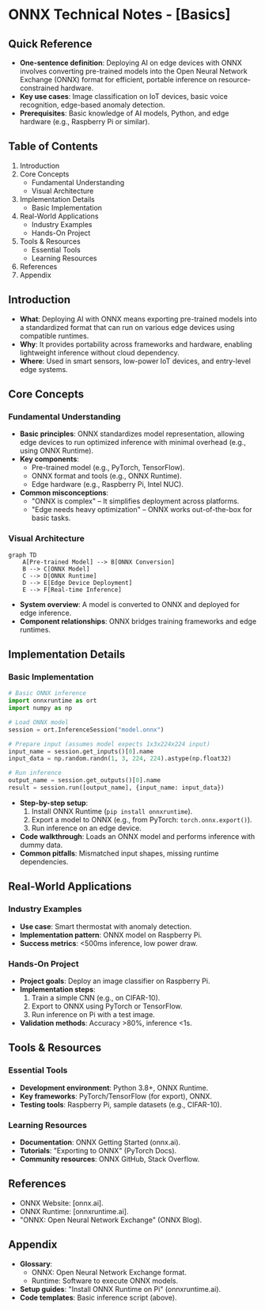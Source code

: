 # ONNX Technical Notes - [Basics] 
<!-- [Image description: A rectangular diagram showing a simple edge device (e.g., Raspberry Pi) receiving a pre-trained AI model exported to ONNX format. Arrows indicate the flow from model training to ONNX conversion and deployment, with labels for key steps like export and inference, set against a minimalistic technical background.] -->

## Quick Reference  
- **One-sentence definition**: Deploying AI on edge devices with ONNX involves converting pre-trained models into the Open Neural Network Exchange (ONNX) format for efficient, portable inference on resource-constrained hardware.  
- **Key use cases**: Image classification on IoT devices, basic voice recognition, edge-based anomaly detection.  
- **Prerequisites**: Basic knowledge of AI models, Python, and edge hardware (e.g., Raspberry Pi or similar).  

## Table of Contents  
1. Introduction  
2. Core Concepts  
   - Fundamental Understanding  
   - Visual Architecture  
3. Implementation Details  
   - Basic Implementation  
4. Real-World Applications  
   - Industry Examples  
   - Hands-On Project  
5. Tools & Resources  
   - Essential Tools  
   - Learning Resources  
6. References  
7. Appendix  

## Introduction  
- **What**: Deploying AI with ONNX means exporting pre-trained models into a standardized format that can run on various edge devices using compatible runtimes.  
- **Why**: It provides portability across frameworks and hardware, enabling lightweight inference without cloud dependency.  
- **Where**: Used in smart sensors, low-power IoT devices, and entry-level edge systems.  

## Core Concepts  
### Fundamental Understanding  
- **Basic principles**: ONNX standardizes model representation, allowing edge devices to run optimized inference with minimal overhead (e.g., using ONNX Runtime).  
- **Key components**:  
  - Pre-trained model (e.g., PyTorch, TensorFlow).  
  - ONNX format and tools (e.g., ONNX Runtime).  
  - Edge hardware (e.g., Raspberry Pi, Intel NUC).  
- **Common misconceptions**:  
  - "ONNX is complex" – It simplifies deployment across platforms.  
  - "Edge needs heavy optimization" – ONNX works out-of-the-box for basic tasks.  

### Visual Architecture  
```mermaid  
graph TD  
    A[Pre-trained Model] --> B[ONNX Conversion]  
    B --> C[ONNX Model]  
    C --> D[ONNX Runtime]  
    D --> E[Edge Device Deployment]  
    E --> F[Real-time Inference]  
```  
- **System overview**: A model is converted to ONNX and deployed for edge inference.  
- **Component relationships**: ONNX bridges training frameworks and edge runtimes.  

## Implementation Details  
### Basic Implementation  
```python  
# Basic ONNX inference  
import onnxruntime as ort  
import numpy as np  

# Load ONNX model  
session = ort.InferenceSession("model.onnx")  

# Prepare input (assumes model expects 1x3x224x224 input)  
input_name = session.get_inputs()[0].name  
input_data = np.random.randn(1, 3, 224, 224).astype(np.float32)  

# Run inference  
output_name = session.get_outputs()[0].name  
result = session.run([output_name], {input_name: input_data})  
```  
- **Step-by-step setup**:  
  1. Install ONNX Runtime (`pip install onnxruntime`).  
  2. Export a model to ONNX (e.g., from PyTorch: `torch.onnx.export()`).  
  3. Run inference on an edge device.  
- **Code walkthrough**: Loads an ONNX model and performs inference with dummy data.  
- **Common pitfalls**: Mismatched input shapes, missing runtime dependencies.  

## Real-World Applications  
### Industry Examples  
- **Use case**: Smart thermostat with anomaly detection.  
- **Implementation pattern**: ONNX model on Raspberry Pi.  
- **Success metrics**: <500ms inference, low power draw.  

### Hands-On Project  
- **Project goals**: Deploy an image classifier on Raspberry Pi.  
- **Implementation steps**:  
  1. Train a simple CNN (e.g., on CIFAR-10).  
  2. Export to ONNX using PyTorch or TensorFlow.  
  3. Run inference on Pi with a test image.  
- **Validation methods**: Accuracy >80%, inference <1s.  

## Tools & Resources  
### Essential Tools  
- **Development environment**: Python 3.8+, ONNX Runtime.  
- **Key frameworks**: PyTorch/TensorFlow (for export), ONNX.  
- **Testing tools**: Raspberry Pi, sample datasets (e.g., CIFAR-10).  

### Learning Resources  
- **Documentation**: ONNX Getting Started (onnx.ai).  
- **Tutorials**: "Exporting to ONNX" (PyTorch Docs).  
- **Community resources**: ONNX GitHub, Stack Overflow.  

## References  
- ONNX Website: [onnx.ai].  
- ONNX Runtime: [onnxruntime.ai].  
- "ONNX: Open Neural Network Exchange" (ONNX Blog).  

## Appendix  
- **Glossary**:  
  - ONNX: Open Neural Network Exchange format.  
  - Runtime: Software to execute ONNX models.  
- **Setup guides**: "Install ONNX Runtime on Pi" (onnxruntime.ai).  
- **Code templates**: Basic inference script (above).  

